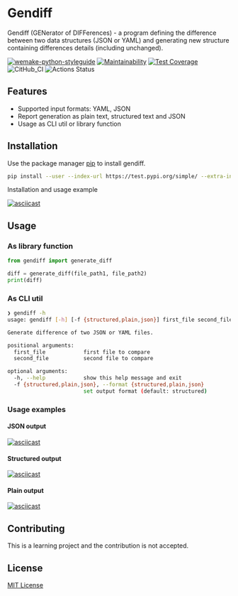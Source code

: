 # Gendiff

Gendiff (GENerator of DIFFerences) - a program defining the difference between two data structures (JSON or YAML) and generating new structure containing differences details (including unchanged).

[![wemake-python-styleguide](https://img.shields.io/badge/style-wemake-000000.svg)](https://github.com/wemake-services/wemake-python-styleguide)
[![Maintainability](https://api.codeclimate.com/v1/badges/819fe1aa42985a7b2dc5/maintainability)](https://codeclimate.com/github/AABur/python-project-lvl2/maintainability)
[![Test Coverage](https://api.codeclimate.com/v1/badges/819fe1aa42985a7b2dc5/test_coverage)](https://codeclimate.com/github/AABur/python-project-lvl2/test_coverage)
![CitHub_CI](https://github.com/AABur/python-project-lvl2/workflows/CitHub_CI/badge.svg)
![Actions Status](https://github.com/AABur/python-project-lvl2/workflows/hexlet-check/badge.svg)

## Features

- Supported input formats: YAML, JSON
- Report generation as plain text, structured text and JSON
- Usage as CLI util or library function

## Installation

Use the package manager [pip](https://pip.pypa.io/en/stable/) to install gendiff.

```bash
pip install --user --index-url https://test.pypi.org/simple/ --extra-index-url https://pypi.org/simple/ AABur_gendiff
```

Installation and usage example

[![asciicast](https://asciinema.org/a/RfBQHFrCASCMU23WeeAeSKA0J.svg)](https://asciinema.org/a/RfBQHFrCASCMU23WeeAeSKA0J)

## Usage

### As library function

```python
from gendiff import generate_diff

diff = generate_diff(file_path1, file_path2)
print(diff)
```

### As CLI util

```bash
❯ gendiff -h
usage: gendiff [-h] [-f {structured,plain,json}] first_file second_file

Generate difference of two JSON or YAML files.

positional arguments:
  first_file            first file to compare
  second_file           second file to compare

optional arguments:
  -h, --help            show this help message and exit
  -f {structured,plain,json}, --format {structured,plain,json}
                        set output format (default: structured)
```

### Usage examples

#### JSON output

[![asciicast](https://asciinema.org/a/sdpmQxH2aMUQwKmCCIUl49gzn.svg)](https://asciinema.org/a/sdpmQxH2aMUQwKmCCIUl49gzn)

#### Structured output

[![asciicast](https://asciinema.org/a/W1Xb1yNhEbYBLZSYHIa8ALhkV.svg)](https://asciinema.org/a/W1Xb1yNhEbYBLZSYHIa8ALhkV)

#### Plain output

[![asciicast](https://asciinema.org/a/0tXY4DIYfArT1hu56Wo6Gwq0u.svg)](https://asciinema.org/a/0tXY4DIYfArT1hu56Wo6Gwq0u)

## Contributing

This is a learning project and the contribution is not accepted.

## License

[MIT License](https://github.com/AABur/python-project-lvl2/blob/master/LICENSE)
